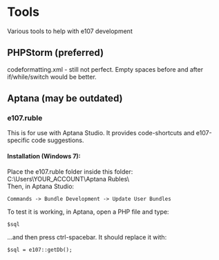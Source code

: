 Tools
=====

Various tools to help with e107 development

## PHPStorm (preferred)

codeformatting.xml - still not perfect. Empty spaces before and after if/while/switch would be better.

## Aptana (may be outdated)

### e107.ruble
This is for use with Aptana Studio. It provides code-shortcuts and e107-specific code suggestions.
 
#### Installation (Windows 7): 
Place the e107.ruble folder inside this folder: C:\Users\YOUR_ACCOUNT\Aptana Rubles\  
Then, in Aptana Studio: 

	Commands -> Bundle Development -> Update User Bundles
	
To test it is working, in Aptana, open a PHP file and type:  

	$sql
	
...and then press ctrl-spacebar. It should replace it with:   

	$sql = e107::getDb();
	

